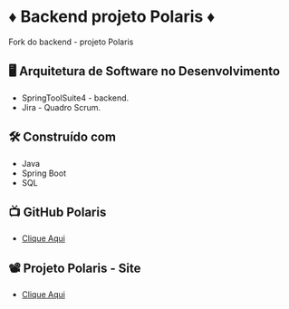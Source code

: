 # ♦ Backend projeto Polaris ♦
Fork do backend - projeto Polaris

##  :desktop_computer:  Arquitetura de Software no Desenvolvimento

* SpringToolSuite4 - backend.
* Jira - Quadro Scrum.

## 🛠️ Construído com

*  Java
*  Spring Boot
*  SQL

## 📺 GitHub Polaris
* <a href="https://github.com/Polaris-Projeto" title="GitHub">Clique Aqui</a>

## 📽 Projeto Polaris - Site
* <a href="https://polarisconecta.netlify.app/" title="Site">Clique Aqui</a>


